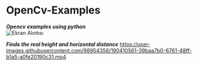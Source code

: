 # OpenCv-Examples
***Opencv examples using python***  
![Ekran Alıntısı](https://user-images.githubusercontent.com/98954356/186373184-bfaeb6a4-f47f-43ac-b5bf-c727302fc33c.PNG)

***Finds the real height and horizontal distance***
https://user-images.githubusercontent.com/98954356/190410561-39baa7b0-6761-48ff-b1a5-a0fe20190c31.mp4
